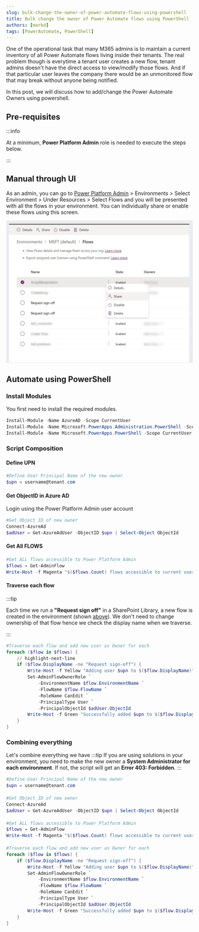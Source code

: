 ```yaml
---
slug: bulk-change-the-owner-of-power-automate-flows-using-powershell
title: Bulk change the owner of Power Automate flows using PowerShell
authors: [markd]
tags: [PowerAutomate, PowerShell]
---
```


One of the operational task that many M365 admins is to maintain a current inventory of all Power Automate flows living inside their tenants. The real problem though is everytime a tenant user creates a new flow, tenant admins doesn't have the direct access to view/modify those flows. And if that particular user leaves the company there would be an unmonitored flow that may break without anyone being notified.

In this post, we will discuss how to add/change the Power Automate Owners using powershell.
<!--truncate-->
## Pre-requisites
:::info

At a minimum, **Power Platform Admin** role is needed to execute the steps below.

:::

## Manual through UI

As an admin, you can go to [Power Platform Admin](https://pp.cmd.ms) > Environments > Select Environment > Under Resources > Select Flows and you will be presented with all the flows in your environment. You can individually share or enable these flows using this screen.


![Power Platform Admin Flow List](./ppadm-flow-list.jpg)

## Automate using PowerShell
### Install Modules

You first need to install the required modules.

```powershell
Install-Module -Name AzureAD -Scope CurrentUser
Install-Module -Name Microsoft.PowerApps.Administration.PowerShell -Scope CurrentUser
Install-Module -Name Microsoft.PowerApps.PowerShell -Scope CurrentUser
```

### Script Composition

#### Define UPN
```powershell
#Define User Principal Name of the new owner
$upn = username@tenant.com
```

#### Get ObjectID in Azure AD
Login using the Power Platform Admin user account
```powershell
#Get Object ID of new owner
Connect-AzureAd
$adUser = Get-AzureAdUser -ObjectID $upn | Select-Object ObjectId
```

#### Get All FLOWS
```powershell
#Get ALL flows accessible to Power Platform Admin
$flows = Get-AdminFlow
Write-Host -f Magenta "$($flows.Count) flows accessible to current user"
```

#### Traverse each flow
:::tip

Each time we run a **"Request sign off"** in a SharePoint Library, a new flow is created in the environment (shown [above](./index.md#manual-through-ui)). We don't need to change ownership of that flow hence we check the display name when we traverse.

:::

```powershell
#Traverse each flow and add new user as Owner for each
foreach ($flow in $flows) {
    // highlight-next-line
    if ($flow.DisplayName -ne "Request sign-off") {
        Write-Host -f Yellow "Adding user $upn to $($flow.DisplayName)"
        Set-AdminFlowOwnerRole `
            -EnvironmentName $flow.EnvironmentName `
            -FlowName $flow.FlowName `
            -RoleName CanEdit `
            -PrincipalType User `
            -PrincipalObjectId $adUser.ObjectId
        Write-Host -f Green "Successfully added $upn to $($flow.DisplayName)"
    }
}
```
### Combining everything

Let's combine everything we have
:::tip
    If you are using solutions in your environment, you need to make the new owner a **System Administrator for each environment**. If not, the script will get an **Error 403: Forbidden**.
:::


```powershell
#Define User Principal Name of the new owner
$upn = username@tenant.com

#Get Object ID of new owner
Connect-AzureAd
$adUser = Get-AzureAdUser -ObjectID $upn | Select-Object ObjectId

#Get ALL flows accessible to Power Platform Admin
$flows = Get-AdminFlow
Write-Host -f Magenta "$($flows.Count) flows accessible to current user"

#Traverse each flow and add new user as Owner for each
foreach ($flow in $flows) {
    if ($flow.DisplayName -ne "Request sign-off") {
        Write-Host -f Yellow "Adding user $upn to $($flow.DisplayName)"
        Set-AdminFlowOwnerRole `
            -EnvironmentName $flow.EnvironmentName `
            -FlowName $flow.FlowName `
            -RoleName CanEdit `
            -PrincipalType User `
            -PrincipalObjectId $adUser.ObjectId
        Write-Host -f Green "Successfully added $upn to $($flow.DisplayName)"
    }
}
```

